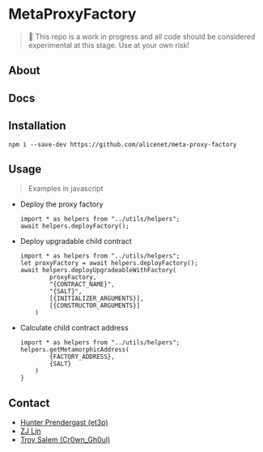 # MetaProxyFactory
> :loudspeaker: This repo is a work in progress and all code should be considered experimental at this stage. Use at your own risk! 

## About

## Docs

## Installation
```
npm i --save-dev https://github.com/alicenet/meta-proxy-factory
````
## Usage
> Examples in javascript
- Deploy the proxy factory
    ```
    import * as helpers from "../utils/helpers";
    await helpers.deployFactory();
    ```
- Deploy upgradable child contract
    ```
    import * as helpers from "../utils/helpers";
    let proxyFactory = await helpers.deployFactory();
    await helpers.deployUpgradeableWithFactory(
            proxyFactory,
            "{CONTRACT_NAME}",
            "{SALT}",
            [{INITIALIZER_ARGUMENTS}],
            [{CONSTRUCTOR_ARGUMENTS}]
        )
    ```


- Calculate child contract address
    ```
    import * as helpers from "../utils/helpers";
    helpers.getMetamorphicAddress(
            {FACTORY_ADDRESS},
            {SALT}
        )
    }
    ```

## Contact
- [Hunter Prendergast (et3p)](https://github.com/nelsonhp)
- [ZJ Lin](https://github.com/z-j-lin)
- [Troy Salem (Cr0wn_Gh0ul)](https://github.com/Cr0wn-Gh0ul)